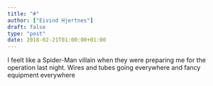 ```yaml
---
title: "#"
author: ["Eivind Hjertnes"]
draft: false
type: "post"
date: 2018-02-21T01:00:00+01:00
---
```


I feelt like a Spider-Man villain when they were preparing me for the
operation last night. Wires and tubes going everywhere and fancy
equipment everywhere
